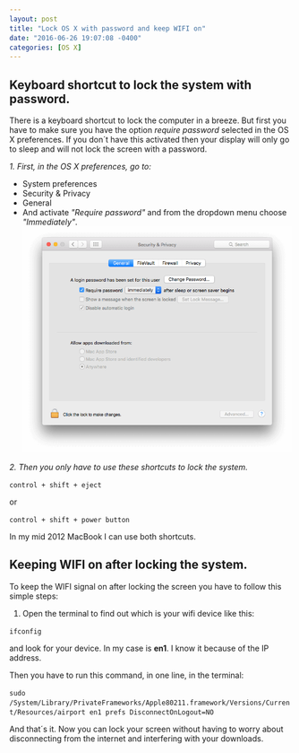 ```yaml
---
layout: post
title: "Lock OS X with password and keep WIFI on"
date: "2016-06-26 19:07:08 -0400"
categories: [OS X]
---
```


## Keyboard shortcut to lock the system with password.

There is a keyboard shortcut to lock the computer in a breeze. But first you
have to make sure you have the option *require password* selected in the OS X
preferences. If you don´t have this activated then your display will only go to
sleep and will not lock the screen with a password.

*1. First, in the OS X preferences, go to:*

* System preferences
* Security & Privacy
* General
* And activate *"Require password"* and from the dropdown menu choose *"Immediately"*.
![OS X Lock screen preferences](/images/lock_screen_post.png "OS X Lock screen preferences")

*2. Then you only have to use these shortcuts to lock the system.*

`control + shift + eject`

or

`control + shift + power button`

In my mid 2012 MacBook I can use both shortcuts.

## Keeping WIFI on after locking the system.

To keep the WIFI signal on after locking the screen you have to follow this simple steps:

1. Open the terminal to find out which is your wifi device like this:

`ifconfig`

and look for your device. In my case is **en1**. I know it because of the IP address.

Then you have to run this command, in one line, in the terminal:

`sudo /System/Library/PrivateFrameworks/Apple80211.framework/Versions/Current/Resources/airport en1 prefs DisconnectOnLogout=NO`

And that´s it. Now you can lock your screen without having to worry about disconnecting from the internet and interfering with your downloads.
